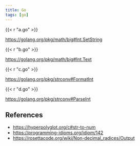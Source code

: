 ```yaml
---
title: Go
tags: [go]
---
```


{{< r "a.go" >}}

<https://golang.org/pkg/math/big#Int.SetString>

{{< r "b.go" >}}

<https://golang.org/pkg/math/big#Int.Text>

{{< r "c.go" >}}

<https://golang.org/pkg/strconv#FormatInt>

{{< r "d.go" >}}

<https://golang.org/pkg/strconv#ParseInt>

## References

- <https://hyperpolyglot.org/c#str-to-num>
- <https://programming-idioms.org/idiom/142>
- <https://rosettacode.org/wiki/Non-decimal_radices/Output>
